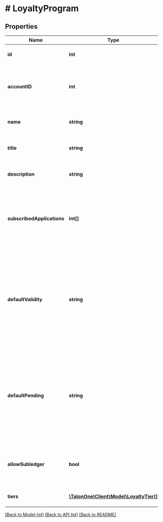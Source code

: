 # # LoyaltyProgram

## Properties

Name | Type | Description | Notes
------------ | ------------- | ------------- | -------------
**id** | **int** | The ID of loyalty program. | 
**accountID** | **int** | The ID of the Talon.One account that owns this program. | 
**name** | **string** | The internal name for the Loyalty Program. | 
**title** | **string** | The display title for the Loyalty Program. | 
**description** | **string** | Description of our Loyalty Program. | 
**subscribedApplications** | **int[]** | A list containing the IDs of all applications that are subscribed to this Loyalty Program. | 
**defaultValidity** | **string** | Indicates the default duration after which new loyalty points should expire. The format is a number, followed by one letter indicating the unit; like &#39;1h&#39; or &#39;40m&#39;. | 
**defaultPending** | **string** | Indicates the default duration for the pending time, after which points will be valid. The format is a number followed by a duration unit, like &#39;1h&#39; or &#39;40m&#39;. | 
**allowSubledger** | **bool** | Indicates if this program supports subledgers inside the program | 
**tiers** | [**\TalonOne\Client\Model\LoyaltyTier[]**](LoyaltyTier.md) | The tiers in this loyalty program | [optional] 

[[Back to Model list]](../../README.md#documentation-for-models) [[Back to API list]](../../README.md#documentation-for-api-endpoints) [[Back to README]](../../README.md)


